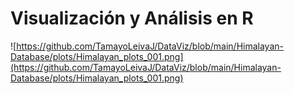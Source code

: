 # Visualización y Análisis en R

![https://github.com/TamayoLeivaJ/DataViz/blob/main/Himalayan-Database/plots/Himalayan_plots_001.png](https://github.com/TamayoLeivaJ/DataViz/blob/main/Himalayan-Database/plots/Himalayan_plots_001.png) 
